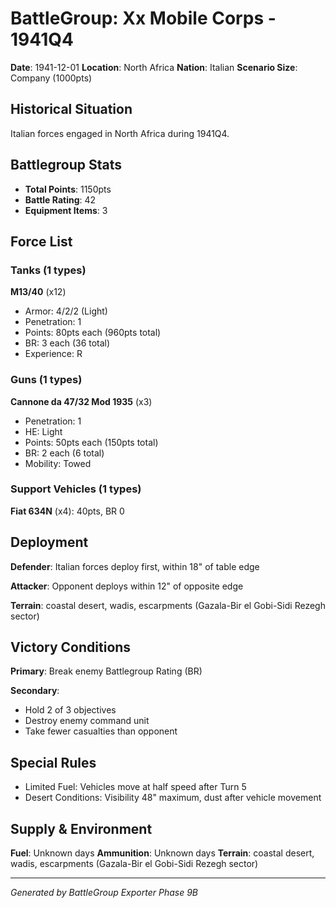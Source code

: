 # BattleGroup: Xx Mobile Corps - 1941Q4

**Date**: 1941-12-01
**Location**: North Africa
**Nation**: Italian
**Scenario Size**: Company (1000pts)

## Historical Situation

Italian forces engaged in North Africa during 1941Q4.

## Battlegroup Stats

- **Total Points**: 1150pts
- **Battle Rating**: 42
- **Equipment Items**: 3

## Force List

### Tanks (1 types)

**M13/40** (x12)
- Armor: 4/2/2 (Light)
- Penetration: 1
- Points: 80pts each (960pts total)
- BR: 3 each (36 total)
- Experience: R

### Guns (1 types)

**Cannone da 47/32 Mod 1935** (x3)
- Penetration: 1
- HE: Light
- Points: 50pts each (150pts total)
- BR: 2 each (6 total)
- Mobility: Towed

### Support Vehicles (1 types)

**Fiat 634N** (x4): 40pts, BR 0

## Deployment

**Defender**: Italian forces deploy first, within 18" of table edge

**Attacker**: Opponent deploys within 12" of opposite edge

**Terrain**: coastal desert, wadis, escarpments (Gazala-Bir el Gobi-Sidi Rezegh sector)

## Victory Conditions

**Primary**: Break enemy Battlegroup Rating (BR)

**Secondary**:
- Hold 2 of 3 objectives
- Destroy enemy command unit
- Take fewer casualties than opponent

## Special Rules

- Limited Fuel: Vehicles move at half speed after Turn 5
- Desert Conditions: Visibility 48" maximum, dust after vehicle movement

## Supply & Environment

**Fuel**: Unknown days
**Ammunition**: Unknown days
**Terrain**: coastal desert, wadis, escarpments (Gazala-Bir el Gobi-Sidi Rezegh sector)

---

*Generated by BattleGroup Exporter Phase 9B*
